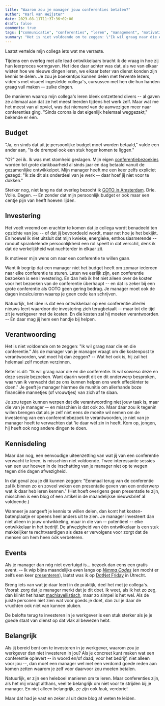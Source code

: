```yaml
---
title: "Waarom zou je manager jouw conferenties betalen?"
author: "Karl van Heijster"
date: 2023-08-11T11:37:36+02:00
draft: false
comments: true
tags: ["communicatie", "conferenties", "leren", "management", "motivatie", "professionaliteit", "waardering", "werkplezier", "zelfstudie"]
summary: "Het is niet voldoende om te zeggen: \"Ik wil graag naar die en die conferentie.\" Als de manager van je manager vraagt om die kostenpost te verantwoorden, wat moet hij dan zeggen?"
---
```


Laatst vertelde mijn collega iets wat me verraste.


Tijdens een overleg met alle lead ontwikkelaars bracht ik de vraag in hoe zij hun leerproces vormgaven. Het idee daar achter was dat, als we van elkaar wisten hoe we nieuwe dingen leren, we elkaar beter van dienst konden zijn kennis te delen. Je zou je boekentips kunnen delen met fervente lezers, video's met visueel ingestelde collega's, cursussen met hen die hun handen graag vuil maken -- zulke dingen.


De manieren waarop mijn collega's leren bleek ontzettend divers -- al gaven ze allemaal aan dat ze het meest leerden tijdens het werk zelf. Maar wat me het meest van al opviel, was dat niemand van de aanwezigen meer naar conferenties ging. "Sinds corona is dat eigenlijk helemaal weggezakt," bekende er één.


## Budget


"Ja, en sinds dat uit je persoonlijke budget moet worden betaald," vulde een ander aan, "is de drempel ook een stuk hoger komen te liggen."


"O?" zei ik. Ik was met stomheid geslagen. Mijn eigen [conferentiebezoekjes](/tags/conferenties/ "Blogs met de tag 'conferenties'") worden tot grote dankbaarheid al sinds jaar en dag betaald vanuit de gezamenlijke ontwikkelpot. Mijn manager heeft me een keer zelfs expliciet gezegd: "Ik zie dit als onderdeel van je werk -- daar hoef jij niet voor te dokken."


Sterker nog, niet lang na dat overleg bezocht ik [GOTO in Amsterdam](https://gotoams.nl/2023). Drie. Volle. Dagen. -- En zonder dat mijn persoonlijk budget er ook maar een centje pijn van heeft hoeven lijden.


## Investering


Het voelt vreemd om erachter te komen dat je collega wordt benadeeld ten opzichte van jou -- of dat jij bevoordeeld wordt, maar net hoe je het bekijkt. En hoewel ik niet uitsluit dat mijn kwieke, energieke, enthousiasmerende -- ronduit sprankelende persoonlijkheid een rol speelt in dat verschil, denk ik dat de werkelijkheid wat nuchterder in elkaar zit.


Ik motiveer mijn wens om naar een conferentie te willen gaan.


Want ik begrijp dat een manager niet het budget heeft om zomaar iedereen naar elke conferentie te sturen. Laten we eerlijk zijn, een conferentie bezoeken is een investering. En dan heb ik het niet alleen over de kosten voor het bezoeken van de conferentie überhaupt -- en dat is zeker bij een grote conferentie als GOTO geen gering bedrag. Je manager moet ook de dagen incalculeren waarop je geen code kan schrijven.


Natuurlijk, het idee is dat een ontwikkelaar op een conferentie allerlei nieuws leert waardoor die investering zich terugbetaalt -- maar tot die tijd zit je werkgever met de kosten. En die kosten zal hij moeten verantwoorden. -- En daar mag jij hem een handje bij helpen. 


## Verantwoording


Het is niet voldoende om te zeggen: "Ik wil graag naar die en die conferentie." Als de manager van je manager vraagt om die kostenpost te verantwoorden, wat moet hij dan zeggen? -- Wat het ook is, hij zal het helemaal zelf moeten verzinnen.


Beter is dit: "Ik wil graag naar die en die conferentie. Ik wil sowieso deze en deze sessie bezoeken. Want daarin wordt dit en dit onderwerp besproken, waarvan ik verwacht dat ze ons kunnen helpen ons werk effeciënter te doen." Je geeft je manager hiermee de munitie om allerhande boze financiële mannetjes (of vrouwtjes) van zich af te slaan.


Je zou tegen kunnen werpen dat die verantwoording niet jouw taak is, maar die van je manager -- en misschien is dat ook zo. Maar daar zou ik tegenin willen brengen dat als je zelf niet eens de moeite wil nemen om de investering van een conferentiebezoek te verantwoorden, je niet van je manager hoeft te verwachten dat 'ie daar wél zin in heeft. Kom op, jongen, hij heeft ook nog andere dingen te doen.


## Kennisdeling


Maar dan nog, een eenvoudige uiteenzetting van wat jij van een conferentie verwacht te leren, is misschien niet voldoende. Twee interessante sessies van een uur hoeven in de inschatting van je manager niet op te wegen tegen drie dagen afwezigheid.  


In dat geval zou je dit kunnen zeggen: "Eenmaal terug van de conferentie zal ik binnen zo en zoveel weken een presentatie geven van een onderwerp wat ik daar heb leren kennen." (Het hoeft overigens geen presentatie te zijn, misschien is een blog of een artikel in de maandelijkse nieuwsbrief al voldoende.)


Wanneer je aangeeft je kennis te willen delen, dan komt het kosten-batenplaatje er opeens heel anders uit te zien. Je manager investeert dan niet alleen in jouw ontwikkeling, maar in die van -- potentieel -- elke ontwikkelaar in het bedrijf. De afwezigheid van één ontwikkelaar is een stuk makkelijker te rechtvaardigen als deze er vervolgens voor zorgt dat de mensen om hem heen óók verbeteren.


## Events


Als je manager dan nóg niet overtuigd is... bezoek dan eens een gratis event. -- Ik wip bijna maandelijks even langs op [*Nimma Codes*](https://www.nimma.codes/) (en mocht er zelfs een keer [presenteren](/talks/altijd-up-to-date-documentatie-met-maximaal-descriptieve-tests/ "'Altijd up to date documentatie met maximaal descriptieve tests'")), laatst was ik op [DotNet Friday](https://dotnetfriday.nl/) in Utrecht.


Breng iets van wat je daar leert in de praktijk, deel het met je collega's. Vooral: zorg dat je manager merkt dat je dit doet. Ik weet, als ik het zo zeg, dan klinkt het haast [machiavellistisch](https://plato.stanford.edu/entries/machiavelli/ "'Niccolò Machiavelli', Stanford Encyclopedia of Philosophy"), maar zo simpel is het wel. Als de juiste personen niet zien wat voor goeds je doet, dan zul je daar de vruchten ook niet van kunnen pluken. 


De belofte terug te investeren in je werkgever is een stuk sterker als je je goede staat van dienst op dat vlak al bewezen hebt. 


## Belangrijk


Als jij bereid bent om te investeren in je werkgever, waarom zou je werkgever dan niet investeren in jou? Als je concreet kunt maken wat een conferentie oplevert -- in woord en/of daad, voor het bedrijf, niet alleen voor jou --, dan moet een manager wel met een verdomd goede reden aan komen zetten waarom je zelf voor daarvoor zou moeten betalen. 


Natuurlijk, er zijn een heleboel manieren om te leren. Maar conferenties zijn, als het mij vraagt althans, veel te belangrijk om niet voor te strijden bij je manager. En niet alleen belangrijk, ze zijn ook *leuk*, verdorie!


Maar dat had je vast en zeker al uit deze blog af weten te leiden.
